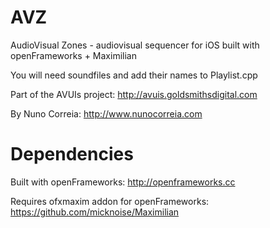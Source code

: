 # AVZ
AudioVisual Zones - audiovisual sequencer for iOS built with openFrameworks + Maximilian


You will need soundfiles and add their names to Playlist.cpp

Part of the AVUIs project:
http://avuis.goldsmithsdigital.com

By Nuno Correia:
http://www.nunocorreia.com

# Dependencies
Built with openFrameworks: http://openframeworks.cc

Requires ofxmaxim addon for openFrameworks: https://github.com/micknoise/Maximilian
